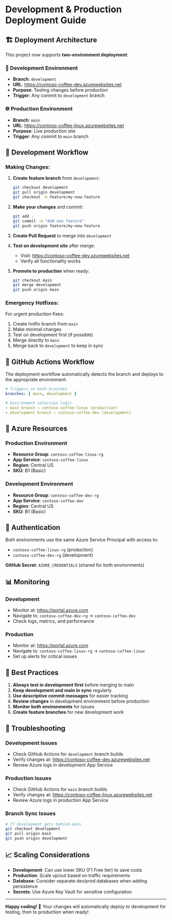 # Development & Production Deployment Guide

## 🏗️ **Deployment Architecture**

This project now supports **two-environment deployment**:

### **🧪 Development Environment**
- **Branch**: `development`
- **URL**: https://contoso-coffee-dev.azurewebsites.net
- **Purpose**: Testing changes before production
- **Trigger**: Any commit to `development` branch

### **🌐 Production Environment**
- **Branch**: `main`
- **URL**: https://contoso-coffee-linux.azurewebsites.net
- **Purpose**: Live production site
- **Trigger**: Any commit to `main` branch

## 🔄 **Development Workflow**

### **Making Changes:**
1. **Create feature branch** from `development`:
   ```bash
   git checkout development
   git pull origin development
   git checkout -b feature/my-new-feature
   ```

2. **Make your changes** and commit:
   ```bash
   git add .
   git commit -m "Add new feature"
   git push origin feature/my-new-feature
   ```

3. **Create Pull Request** to merge into `development`

4. **Test on development site** after merge:
   - Visit: https://contoso-coffee-dev.azurewebsites.net
   - Verify all functionality works

5. **Promote to production** when ready:
   ```bash
   git checkout main
   git merge development
   git push origin main
   ```

### **Emergency Hotfixes:**
For urgent production fixes:
1. Create hotfix branch from `main`
2. Make minimal changes
3. Test on development first (if possible)
4. Merge directly to `main`
5. Merge back to `development` to keep in sync

## 🚀 **GitHub Actions Workflow**

The deployment workflow automatically detects the branch and deploys to the appropriate environment:

```yaml
# Triggers on both branches
branches: [ main, development ]

# Environment selection logic
- main branch → contoso-coffee-linux (production)
- development branch → contoso-coffee-dev (development)
```

## 🔧 **Azure Resources**

### **Production Environment**
- **Resource Group**: `contoso-coffee-linux-rg`
- **App Service**: `contoso-coffee-linux`
- **Region**: Central US
- **SKU**: B1 (Basic)

### **Development Environment**
- **Resource Group**: `contoso-coffee-dev-rg`
- **App Service**: `contoso-coffee-dev`
- **Region**: Central US
- **SKU**: B1 (Basic)

## 🔐 **Authentication**

Both environments use the same Azure Service Principal with access to:
- `contoso-coffee-linux-rg` (production)
- `contoso-coffee-dev-rg` (development)

**GitHub Secret**: `AZURE_CREDENTIALS` (shared for both environments)

## 📊 **Monitoring**

### **Development**
- Monitor at: https://portal.azure.com
- Navigate to: `contoso-coffee-dev-rg` → `contoso-coffee-dev`
- Check logs, metrics, and performance

### **Production**
- Monitor at: https://portal.azure.com
- Navigate to: `contoso-coffee-linux-rg` → `contoso-coffee-linux`
- Set up alerts for critical issues

## 🎯 **Best Practices**

1. **Always test in development first** before merging to main
2. **Keep development and main in sync** regularly
3. **Use descriptive commit messages** for easier tracking
4. **Review changes** in development environment before production
5. **Monitor both environments** for issues
6. **Create feature branches** for new development work

## 🚨 **Troubleshooting**

### **Development Issues**
- Check GitHub Actions for `development` branch builds
- Verify changes at: https://contoso-coffee-dev.azurewebsites.net
- Review Azure logs in development App Service

### **Production Issues**
- Check GitHub Actions for `main` branch builds
- Verify changes at: https://contoso-coffee-linux.azurewebsites.net
- Review Azure logs in production App Service

### **Branch Sync Issues**
```bash
# If development gets behind main
git checkout development
git pull origin main
git push origin development
```

## 📈 **Scaling Considerations**

- **Development**: Can use lower SKU (F1 Free tier) to save costs
- **Production**: Scale up/out based on traffic requirements
- **Database**: Consider separate dev/prod databases when adding persistence
- **Secrets**: Use Azure Key Vault for sensitive configuration

---

**Happy coding! 🚀** Your changes will automatically deploy to development for testing, then to production when ready!
